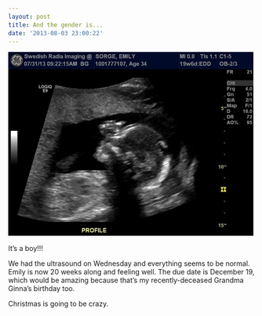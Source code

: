 ```yaml
---
layout: post
title: And the gender is...
date: '2013-08-03 23:00:22'
---
```


![Profile of Baby Sorge](assets/tumblr_inline_mqyxiz1ubN1qz4rgp.jpg)

It’s a boy!!!

We had the ultrasound on Wednesday and everything seems to be normal.
Emily is now 20 weeks along and feeling well. The due date is December
19, which would be amazing because that’s my recently-deceased Grandma
Ginna’s birthday too.

Christmas is going to be crazy.
